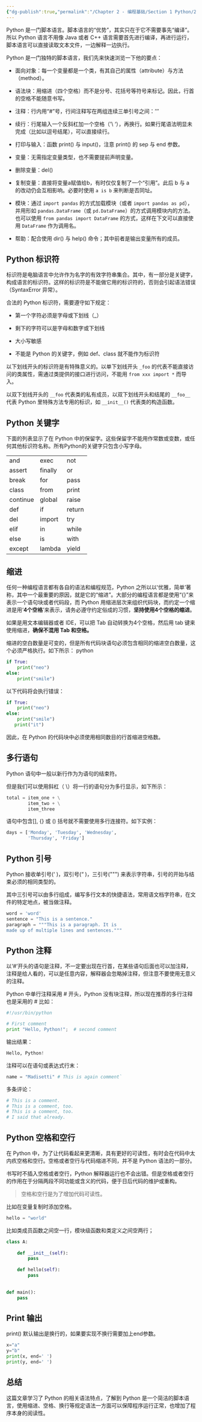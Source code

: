 ```yaml
---
{"dg-publish":true,"permalink":"/Chapter 2 - 编程基础/Section 1 Python/2. Python 基础语法/"}
---
```


Python 是一门脚本语言。脚本语言的“优势”，其实只在于它不需要事先“编译”。所以 Python 语言不用像 Java 或者 C++ 语言需要首先进行编译，再进行运行，脚本语言可以直接读取文本文件，一边解释一边执行。

Python 是一门独特的脚本语言，我们先来快速浏览一下他的要点：

- 面向对象：每一个变量都是一个类，有其自己的属性（attribute）与方法（method）。
    
- 语法块：用缩进（四个空格）而不是分号、花括号等符号来标记。因此，行首的空格不能随意书写。
    
- 注释：行内用“#”号，行间注释写在两组连续三单引号之间：’’’
    
- 续行：行尾输入一个反斜杠加一个空格（’\ ‘），再换行。如果行尾语法明显未完成（比如以逗号结尾），可以直接续行。
    
- 打印与输入：函数 print() 与 input()，注意 print() 的 sep 与 end 参数。
    
- 变量：无需指定变量类型，也不需要提前声明变量。
    
- 删除变量：del()
    
- 复制变量：直接将变量a赋值给b，有时仅仅复制了一个“引用”。此后 b 与 a 的改动仍会互相影响。必要时使用 `a is b` 来判断是否同址。
    
- 模块：通过 `import pandas` 的方式加载模块（或者 `import pandas as pd`），并用形如 `pandas.DataFrame`（或 `pd.DataFrame`）的方式调用模块内的方法。也可以使用 `from pandas import DataFrame` 的方式，这样在下文可以直接使用 `DataFrame` 作为调用名。
    
- 帮助：配合使用 dir() 与 help() 命令；其中前者是输出变量所有的成员。
    

  

## **Python 标识符**

标识符是电脑语言中允许作为名字的有效字符串集合。其中，有一部分是关键字，构成语言的标识符。这样的标识符是不能做它用的标识符的，否则会引起语法错误（SyntaxError 异常）。

合法的 Python 标识符，需要遵守如下规定：

- 第一个字符必须是字母或下划线（_）
    
- 剩下的字符可以是字母和数字或下划线
    
- 大小写敏感
    
- 不能是 Python 的关键字，例如 def、class 就不能作为标识符
    

  

以下划线开头的标识符是有特殊意义的。以单下划线开头 `_foo` 的代表不能直接访问的类属性，需通过类提供的接口进行访问，不能用 `from xxx import *` 而导入。

  

以双下划线开头的 `__foo` 代表类的私有成员，以双下划线开头和结尾的 `__foo__` 代表 Python 里特殊方法专用的标识，如 `__init__()` 代表类的构造函数。

  

## **Python 关键字**

下面的列表显示了在 Python 中的保留字。这些保留字不能用作常数或变数，或任何其他标识符名称。所有Python的关键字只包含小写字母。

|   |   |   |
|---|---|---|
|and|exec|not|
|assert|finally|or|
|break|for|pass|
|class|from|print|
|continue|global|raise|
|def|if|return|
|del|import|try|
|elif|in|while|
|else|is|with|
|except|lambda|yield|

  

## **缩进**

任何一种编程语言都有各自的语法和编程规范，Python 之所以以‘优雅，简单’著称，其中一个最重要的原因，就是它的“缩进”。大部分的编程语言都是使用“{}”来表示一个语句块或者代码段，而 Python 用缩进层次来组织代码块，而约定一个缩进是用‘**4个空格**’来表示，请务必遵守约定俗成的习惯，**坚持使用4个空格的缩进**。

如果是用文本编辑器或者 IDE，可以把 Tab 自动转换为4个空格，然后用 tab 键来使用缩进，**确保不混用 Tab 和空格。**

缩进的空白数量是可变的，但是所有代码块语句必须包含相同的缩进空白数量，这个必须严格执行。如下所示：
python
```python
if True:
    print("neo")
else:
    print("smile")
```

以下代码将会执行错误：

```python
if True:
    print("neo")
else:
    print("smile")
   print("it")
```

因此，在 Python 的代码块中必须使用相同数目的行首缩进空格数。

## **多行语句**

Python 语句中一般以新行作为为语句的结束符。

但是我们可以使用斜杠（ \）将一行的语句分为多行显示，如下所示：

```python
total = item_one + \
        item_two + \
        item_three
```

语句中包含[], {} 或 () 括号就不需要使用多行连接符。如下实例：

```python
days = ['Monday', 'Tuesday', 'Wednesday',
        'Thursday', 'Friday']
```

## **Python 引号**

Python 接收单引号(‘ )，双引号(“ )，三引号(""") 来表示字符串，引号的开始与结束必须的相同类型的。

其中三引号可以由多行组成，编写多行文本的快捷语法，常用语文档字符串，在文件的特定地点，被当做注释。

```python
word = 'word'
sentence = "This is a sentence."
paragraph = """This is a paragraph. It is
made up of multiple lines and sentences."""
```

## **Python 注释**

以‘#’开头的语句是注释，不一定要出现在行首，在某些语句后面也可以加注释，注释是给人看的，可以是任意内容，解释器会忽略掉注释，但注意不要使用无意义的注释。

Python 中单行注释采用 # 开头，Python 没有块注释，所以现在推荐的多行注释也是采用的 # 比如：

```python
#!/usr/bin/python

# First comment
print "Hello, Python!";  # second comment
```

输出结果：

```python
Hello, Python!
```

注释可以在语句或表达式行末：

```python
name = "Madisetti" # This is again comment`
```

多条评论：

```python
# This is a comment.
# This is a comment, too.
# This is a comment, too.
# I said that already.
```

## **Python 空格和空行**

在 Python 中，为了让代码看起来更清晰，具有更好的可读性，有时会在代码中太内疚空格和空行。空格或者空行与代码缩进不同，并不是 Python 语法的一部分。

书写时不插入空格或者空行，Python 解释器运行也不会出错。但是空格或者空行的作用在于分隔两段不同功能或含义的代码，便于日后代码的维护或重构。

  

> 空格和空行是为了增加代码可读性。

  

比如在变量复制时添加空格。

```python
hello = "world"
```

比如类成员函数之间空一行，模块级函数和类定义之间空两行；

```python
class A:
 
    def __init__(self):
        pass
         
    def hello(self):
        pass
         
         
def main():
    pass
```

## **Print 输出**

print() 默认输出是换行的，如果要实现不换行需要加上end参数。

```python
x="a"
y="b"
print(x, end=' ')
print(y, end=' ')
```

## **总结**

这篇文章学习了 Python 的相关语法特点，了解到 Python 是一个简洁的脚本语言，使用缩进、空格、换行等规定语法一方面可以保障程序运行正常，也增加了程序本身的阅读性。